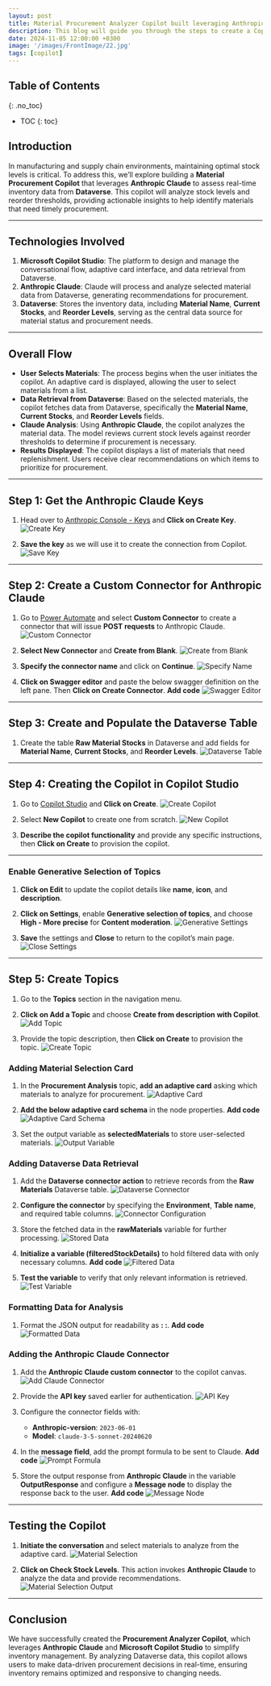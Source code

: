 ```yaml
---
layout: post
title: Material Procurement Analyzer Copilot built leveraging Anthropic Claude & Dataverse
description: This blog will guide you through the steps to create a Copilot that analyzes inventory levels from Dataverse and identifies materials needing procurement using Anthropic Claude.
date: 2024-11-05 12:00:00 +0300
image: '/images/FrontImage/22.jpg'
tags: [copilot]
---
```


## Table of Contents
{: .no_toc}

* TOC
{: toc}



## Introduction

In manufacturing and supply chain environments, maintaining optimal stock levels is critical. To address this, we’ll explore building a **Material Procurement Copilot** that leverages **Anthropic Claude** to assess real-time inventory data from **Dataverse**. This copilot will analyze stock levels and reorder thresholds, providing actionable insights to help identify materials that need timely procurement.

---

## Technologies Involved

1. **Microsoft Copilot Studio**: The platform to design and manage the conversational flow, adaptive card interface, and data retrieval from Dataverse.
2. **Anthropic Claude**: Claude will process and analyze selected material data from Dataverse, generating recommendations for procurement.
3. **Dataverse**: Stores the inventory data, including **Material Name**, **Current Stocks**, and **Reorder Levels**, serving as the central data source for material status and procurement needs.

---

## Overall Flow

- **User Selects Materials**: The process begins when the user initiates the copilot. An adaptive card is displayed, allowing the user to select materials from a list.
- **Data Retrieval from Dataverse**: Based on the selected materials, the copilot fetches data from Dataverse, specifically the **Material Name**, **Current Stocks**, and **Reorder Levels** fields.
- **Claude Analysis**: Using **Anthropic Claude**, the copilot analyzes the material data. The model reviews current stock levels against reorder thresholds to determine if procurement is necessary.
- **Results Displayed**: The copilot displays a list of materials that need replenishment. Users receive clear recommendations on which items to prioritize for procurement.

---

## Step 1: Get the Anthropic Claude Keys

1. Head over to [Anthropic Console - Keys](https://console.anthropic.com/settings/keys) and **Click on Create Key**.
   ![Create Key](\images\22_AnthropicProcurement\1.png)

2. **Save the key** as we will use it to create the connection from Copilot.
   ![Save Key](\images\22_AnthropicProcurement\2.png)

---

## Step 2: Create a Custom Connector for Anthropic Claude

1. Go to [Power Automate](https://make.powerautomate.com/) and select **Custom Connector** to create a connector that will issue **POST requests** to Anthropic Claude.
   ![Custom Connector](\images\22_AnthropicProcurement\3.png)

2. **Select New Connector** and **Create from Blank**.
   ![Create from Blank](\images\22_AnthropicProcurement\4.png)

3. **Specify the connector name** and click on **Continue**.
   ![Specify Name](\images\22_AnthropicProcurement\5.png)

4. **Click on Swagger editor** and paste the below swagger definition on the left pane. Then **Click on Create Connector**.
   **Add code**
   ![Swagger Editor](\images\22_AnthropicProcurement\6.png)

---

## Step 3: Create and Populate the Dataverse Table

1. Create the table **Raw Material Stocks** in Dataverse and add fields for **Material Name**, **Current Stocks**, and **Reorder Levels**.
   ![Dataverse Table](\images\22_AnthropicProcurement\7.png)

---

## Step 4: Creating the Copilot in Copilot Studio

1. Go to [Copilot Studio](https://copilotstudio.microsoft.com/) and **Click on Create**.
   ![Create Copilot](\images\22_AnthropicProcurement\8.png)

2. Select **New Copilot** to create one from scratch.
   ![New Copilot](\images\22_AnthropicProcurement\9.png)

3. **Describe the copilot functionality** and provide any specific instructions, then **Click on Create** to provision the copilot.

---

### Enable Generative Selection of Topics

1. **Click on Edit** to update the copilot details like **name**, **icon**, and **description**.
2. **Click on Settings**, enable **Generative selection of topics**, and choose **High - More precise** for **Content moderation**.
   ![Generative Settings](\images\22_AnthropicProcurement\10.png)

3. **Save** the settings and **Close** to return to the copilot’s main page.
   ![Close Settings](\images\22_AnthropicProcurement\11.png)

---

## Step 5: Create Topics

1. Go to the **Topics** section in the navigation menu.
2. **Click on Add a Topic** and choose **Create from description with Copilot**.
   ![Add Topic](\images\22_AnthropicProcurement\12.png)

3. Provide the topic description, then **Click on Create** to provision the topic.
   ![Create Topic](\images\22_AnthropicProcurement\13.png)

### Adding Material Selection Card

1. In the **Procurement Analysis** topic, **add an adaptive card** asking which materials to analyze for procurement.
   ![Adaptive Card](\images\22_AnthropicProcurement\14.png)

2. **Add the below adaptive card schema** in the node properties.
   **Add code**
   ![Adaptive Card Schema](\images\22_AnthropicProcurement\15.png)

3. Set the output variable as **selectedMaterials** to store user-selected materials.
   ![Output Variable](\images\22_AnthropicProcurement\16.png)

### Adding Dataverse Data Retrieval

1. Add the **Dataverse connector action** to retrieve records from the **Raw Materials** Dataverse table.
   ![Dataverse Connector](\images\22_AnthropicProcurement\17.png)

2. **Configure the connector** by specifying the **Environment**, **Table name**, and required table columns.
   ![Connector Configuration](\images\22_AnthropicProcurement\18.png)

3. Store the fetched data in the **rawMaterials** variable for further processing.
   ![Stored Data](\images\22_AnthropicProcurement\19.png)

4. **Initialize a variable (filteredStockDetails)** to hold filtered data with only necessary columns.
   **Add code**
   ![Filtered Data](\images\22_AnthropicProcurement\20.png)

5. **Test the variable** to verify that only relevant information is retrieved.
   ![Test Variable](\images\22_AnthropicProcurement\21.png)

### Formatting Data for Analysis

1. Format the JSON output for readability as **<Material Name>: <Current Stock Levels>:<Reorder Levels>**.
   **Add code**
   ![Formatted Data](\images\22_AnthropicProcurement\22.png)

### Adding the Anthropic Claude Connector

1. Add the **Anthropic Claude custom connector** to the copilot canvas.
   ![Add Claude Connector](\images\22_AnthropicProcurement\24.png)

2. Provide the **API key** saved earlier for authentication.
   ![API Key](\images\22_AnthropicProcurement\25.png)

3. Configure the connector fields with:
   - **Anthropic-version**: `2023-06-01`
   - **Model**: `claude-3-5-sonnet-20240620`

4. In the **message field**, add the prompt formula to be sent to Claude.
   **Add code**
   ![Prompt Formula](\images\22_AnthropicProcurement\25_1.png)

5. Store the output response from **Anthropic Claude** in the variable **OutputResponse** and configure a **Message node** to display the response back to the user.
   **Add code**
   ![Message Node](\images\22_AnthropicProcurement\26.png)

---

## Testing the Copilot

1. **Initiate the conversation** and select materials to analyze from the adaptive card.
   ![Material Selection](\images\22_AnthropicProcurement\27.png)

2. **Click on Check Stock Levels**. This action invokes **Anthropic Claude** to analyze the data and provide recommendations.
   ![Material Selection Output](\images\22_AnthropicProcurement\28.png)
---

## Conclusion

We have successfully created the **Procurement Analyzer Copilot**, which leverages **Anthropic Claude** and **Microsoft Copilot Studio** to simplify inventory management. By analyzing Dataverse data, this copilot allows users to make data-driven procurement decisions in real-time, ensuring inventory remains optimized and responsive to changing needs.
